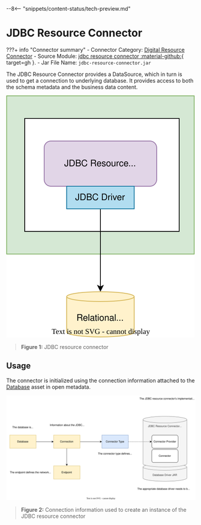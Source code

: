 <!-- SPDX-License-Identifier: CC-BY-4.0 -->
<!-- Copyright Contributors to the ODPi Egeria project. -->
  
--8<-- "snippets/content-status/tech-preview.md"

# JDBC Resource Connector

???+ info "Connector summary"
    - Connector Category: [Digital Resource Connector](/concepts/digital-resource-connector)
    - Source Module: [jdbc resource connector :material-github:](https://github.com/odpi/egeria-database-connectors/tree/main/jdbc-resource-connector){ target=gh }.
    - Jar File Name: `jdbc-resource-connector.jar`


The JDBC Resource Connector provides a DataSource, which in turn is used to get a connection to underlying database.  It provides access to both the schema metadata and the business data content.

![Figure 1](jdbc-resource-connector.svg)
> **Figure 1:** JDBC resource connector


## Usage

The connector is initialized using the connection information attached to the [Database](/types/2/0224-Databases) asset in open metadata.

![Figure 2](jdbc-resource-connector-use.svg)
> **Figure 2:** Connection information used to create an instance of the JDBC resource connector

